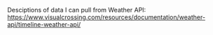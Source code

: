 Desciptions of data I can pull from Weather API:  
https://www.visualcrossing.com/resources/documentation/weather-api/timeline-weather-api/
